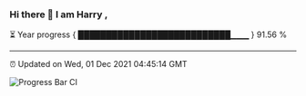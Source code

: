 ### Hi there 👋 I am Harry , 

⏳ Year progress { ███████████████████████████▁▁▁ } 91.56 %

---

⏰ Updated on Wed, 01 Dec 2021 04:45:14 GMT

![Progress Bar CI](https://github.com/duykhang68/duykhang68/workflows/Progress%20Bar%20CI/badge.svg)
